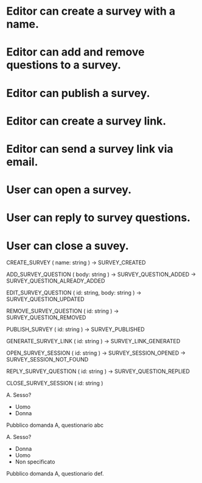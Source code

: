 # Editor can create a survey with a name.

# Editor can add and remove questions to a survey.

# Editor can publish a survey.

# Editor can create a survey link.

# Editor can send a survey link via email.

# User can open a survey.

# User can reply to survey questions.

# User can close a suvey.

CREATE_SURVEY ( name: string )
-> SURVEY_CREATED

ADD_SURVEY_QUESTION ( body: string )
-> SURVEY_QUESTION_ADDED
-> SURVEY_QUESTION_ALREADY_ADDED

EDIT_SURVEY_QUESTION ( id: string, body: string )
-> SURVEY_QUESTION_UPDATED

REMOVE_SURVEY_QUESTION ( id: string )
-> SURVEY_QUESTION_REMOVED

PUBLISH_SURVEY ( id: string )
-> SURVEY_PUBLISHED

GENERATE_SURVEY_LINK ( id: string )
-> SURVEY_LINK_GENERATED

OPEN_SURVEY_SESSION ( id: string )
-> SURVEY_SESSION_OPENED
-> SURVEY_SESSION_NOT_FOUND

REPLY_SURVEY_QUESTION ( id: string )
-> SURVEY_QUESTION_REPLIED

CLOSE_SURVEY_SESSION ( id: string )

A. Sesso?

- Uomo
- Donna

Pubblico domanda A, questionario abc

A. Sesso?

- Donna
- Uomo
- Non specificato

Pubblico domanda A, questionario def.
